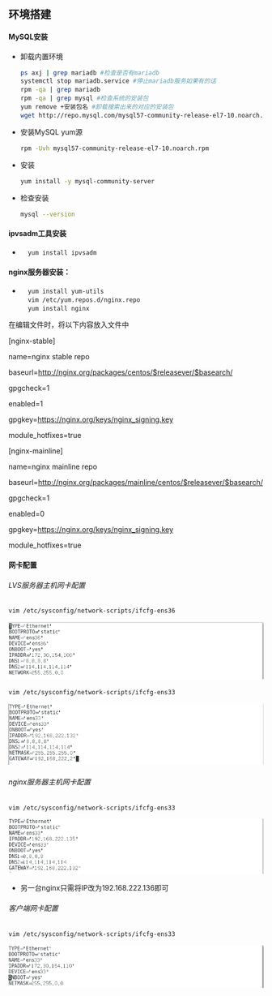## 环境搭建

#### MySQL安装

* 卸载内置环境

    ```bash
    ps axj | grep mariadb #检查是否有mariadb
    systemctl stop mariadb.service #停止mariadb服务如果有的话
    rpm -qa | grep mariadb
    rpm -qa | grep mysql #检查系统的安装包
    yum remove +安装包名 #卸载搜索出来的对应的安装包
    wget http://repo.mysql.com/mysql57-community-release-el7-10.noarch.rpm #获取mysql官方yum源
    ```

* 安装MySQL yum源

    ```bash
    rpm -Uvh mysql57-community-release-el7-10.noarch.rpm
    ```

* 安装

    ```bash
    yum install -y mysql-community-server
    ```

* 检查安装

    ```bash
    mysql --version
    ```

    

#### ipvsadm工具安装

* ```bash
    yum install ipvsadm
    ```

    

#### nginx服务器安装：

* ```bash
    yum install yum-utils
    vim /etc/yum.repos.d/nginx.repo
    yum install nginx
    ```

在编辑文件时，将以下内容放入文件中

[nginx-stable]

name=nginx stable repo

baseurl=http://nginx.org/packages/centos/$releasever/$basearch/

gpgcheck=1

enabled=1

gpgkey=https://nginx.org/keys/nginx_signing.key

module_hotfixes=true

[nginx-mainline]

name=nginx mainline repo

baseurl=http://nginx.org/packages/mainline/centos/$releasever/$basearch/

gpgcheck=1

enabled=0

gpgkey=https://nginx.org/keys/nginx_signing.key

module_hotfixes=true



#### 网卡配置

###### LVS服务器主机网卡配置

```bash
vim /etc/sysconfig/network-scripts/ifcfg-ens36
```

![{A5167DE5-BFF0-43cc-A8E1-3A2B4A51AE4F}](photo.assets/{A5167DE5-BFF0-43cc-A8E1-3A2B4A51AE4F}-17187816461824.png)

```bash
vim /etc/sysconfig/network-scripts/ifcfg-ens33
```

![{185796F3-3A2A-4aba-839C-48DFA20CF445}-17187699127562](photo.assets/{185796F3-3A2A-4aba-839C-48DFA20CF445}-17187699127562-17187816658477.png)



###### nginx服务器主机网卡配置

```bash
vim /etc/sysconfig/network-scripts/ifcfg-ens33
```

![{BFA06218-2247-480e-B65E-3CDC1ED33667}](photo.assets/{BFA06218-2247-480e-B65E-3CDC1ED33667}-171878169678210.png)

* 另一台nginx只需将IP改为192.168.222.136即可

###### 客户端网卡配置

```bash
vim /etc/sysconfig/network-scripts/ifcfg-ens33
```

![{E4AD8F57-BCAD-4f9f-ACEE-83453132E554}](photo.assets/{E4AD8F57-BCAD-4f9f-ACEE-83453132E554}-171878171146013.png)



